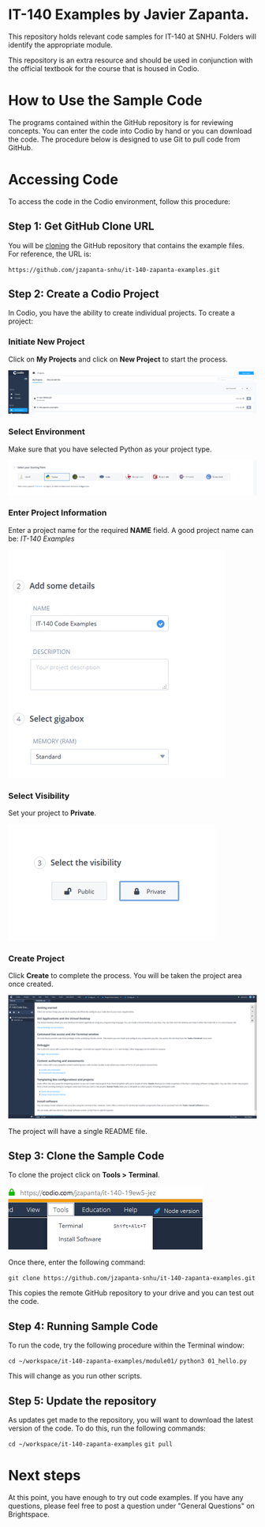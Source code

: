 # IT-140 Examples by Javier Zapanta.
This repository holds relevant code samples for IT-140 at SNHU.  Folders will identify the appropriate module.

This repository is an extra resource and should be used in conjunction with the official textbook for the course that is housed in Codio.

# How to Use the Sample Code
The programs contained within the GitHub repository is for reviewing concepts.  You can enter the code into Codio by hand or you can download the code.  The procedure below is designed to use Git to pull code from GitHub.

# Accessing Code
To access the code in the Codio environment, follow this procedure:

## Step 1:  Get GitHub Clone URL
You will be [cloning](https://www.atlassian.com/git/tutorials/setting-up-a-repository/git-clone) the GitHub repository that contains the example files.  For reference, the URL is:

`https://github.com/jzapanta-snhu/it-140-zapanta-examples.git`

## Step 2:  Create a Codio Project
In Codio, you have the ability to create individual projects.  To create a project:

### Initiate New Project
Click on **My Projects** and click on **New Project** to start the process.

![My Projects window](images/codio_new_project.png)

### Select Environment
Make sure that you have selected Python as your project type.

![New Project - Step 1](images/codio_step1.png)

### Enter Project Information
Enter a project name for the required **NAME** field.  A good project name can be:  *IT-140 Examples*

![New Project - Step 2](images/codio_step2.png)

### Select Visibility
Set your project to **Private**.

![New Project - Step 3](images/codio_step3.png)

### Create Project
Click **Create** to complete the process.  You will be taken the project area once created.

![Codio Project Window](images/codio_project_window.png)

The project will have a single README file.

## Step 3:  Clone the Sample Code
To clone the project click on **Tools > Terminal**.  

![Codio Terminal Menu Option](images/codio_terminal.png)


Once there, enter the following command:

`git clone https://github.com/jzapanta-snhu/it-140-zapanta-examples.git`

This copies the remote GitHub repository to your drive and you can test out the code.

## Step 4:  Running Sample Code
To run the code, try the following procedure within the Terminal window:

`cd ~/workspace/it-140-zapanta-examples/module01/`
`python3 01_hello.py`

This will change as you run other scripts.

## Step 5:  Update the repository
As updates get made to the repository, you will want to download the latest version of the code.  To do this, run the following commands:

`cd ~/workspace/it-140-zapanta-examples`
`git pull`

# Next steps
At this point, you have enough to try out code examples.  If you have any questions, please feel free to post a question under "General Questions" on
Brightspace.